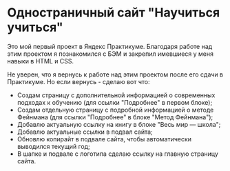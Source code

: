 # Одностраничный сайт "Научиться учиться"

Это мой первый проект в Яндекс Практикуме. Благодаря работе над этим проектом я познакомился с БЭМ и закрепил имевшиеся у меня навыки в HTML и CSS.

Не уверен, что я вернусь к работе над этим проектом после его сдачи в Практикуме. Но если вернусь - сделаю вот что:

- Создам страницу с дополнительной информацией о современных подходах к обучению (для ссылки "Подробнее" в первом блоке);
- Создам отдельную страницу с подробной информацией о методе Фейнмана (для ссылки "Подробнее" в блоке "Метод Фейнмана");
- Добавлю актуальную ссылку на книгу в блоке "Весь мир — школа";
- Добавлю актуальные ссылки в подвал сайта;
- Обновлю копирайт в подвале сайта, чтобы автоматически выводился текущий год;
- В шапке и подвале с логотипа сделаю ссылку на главную страницу сайта.
